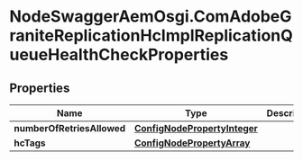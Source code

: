 # NodeSwaggerAemOsgi.ComAdobeGraniteReplicationHcImplReplicationQueueHealthCheckProperties

## Properties
Name | Type | Description | Notes
------------ | ------------- | ------------- | -------------
**numberOfRetriesAllowed** | [**ConfigNodePropertyInteger**](ConfigNodePropertyInteger.md) |  | [optional] 
**hcTags** | [**ConfigNodePropertyArray**](ConfigNodePropertyArray.md) |  | [optional] 



